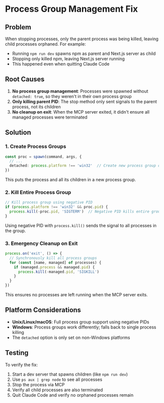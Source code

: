 # Process Group Management Fix

## Problem

When stopping processes, only the parent process was being killed, leaving child processes orphaned. For example:
- Running `npm run dev` spawns npm as parent and Next.js server as child
- Stopping only killed npm, leaving Next.js server running
- This happened even when quitting Claude Code

## Root Causes

1. **No process group management**: Processes were spawned without `detached: true`, so they weren't in their own process group
2. **Only killing parent PID**: The stop method only sent signals to the parent process, not its children
3. **No cleanup on exit**: When the MCP server exited, it didn't ensure all managed processes were terminated

## Solution

### 1. Create Process Groups

```typescript
const proc = spawn(command, args, {
  // ...
  detached: process.platform !== 'win32'  // Create new process group on Unix
})
```

This puts the process and all its children in a new process group.

### 2. Kill Entire Process Group

```typescript
// Kill process group using negative PID
if (process.platform !== 'win32' && proc.pid) {
  process.kill(-proc.pid, 'SIGTERM')  // Negative PID kills entire group
}
```

Using negative PID with `process.kill()` sends the signal to all processes in the group.

### 3. Emergency Cleanup on Exit

```typescript
process.on('exit', () => {
  // Synchronously kill all process groups
  for (const [name, managed] of processes) {
    if (managed.process && managed.pid) {
      process.kill(-managed.pid, 'SIGKILL')
    }
  }
})
```

This ensures no processes are left running when the MCP server exits.

## Platform Considerations

- **Unix/Linux/macOS**: Full process group support using negative PIDs
- **Windows**: Process groups work differently; falls back to single process killing
- The `detached` option is only set on non-Windows platforms

## Testing

To verify the fix:
1. Start a dev server that spawns children (like `npm run dev`)
2. Use `ps aux | grep node` to see all processes
3. Stop the process via MCP
4. Verify all child processes are also terminated
5. Quit Claude Code and verify no orphaned processes remain